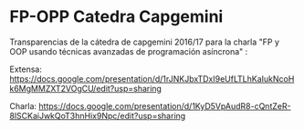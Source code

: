 # FP-OPP Catedra Capgemini

Transparencias de la cátedra de capgemini 2016/17 para la charla "FP y OOP usando técnicas avanzadas de programación asíncrona" :

Extensa:
https://docs.google.com/presentation/d/1rJNKJbxTDxI9eUfLTLhKaIukNcoHk6MgMMZXT2VOgCU/edit?usp=sharing

Charla:
https://docs.google.com/presentation/d/1KyD5VpAudR8-cQntZeR-8lSCKaiJwkQoT3hnHix9Npc/edit?usp=sharing
